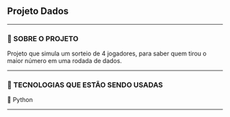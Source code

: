 ## Projeto Dados

<hr>

### 📁 SOBRE O PROJETO 
Projeto que simula um sorteio de 4 jogadores, para saber quem tirou o maior número em uma rodada de dados.

<hr>

### 👾 TECNOLOGIAS QUE ESTÃO SENDO USADAS 

🔹 Python 

<hr>
